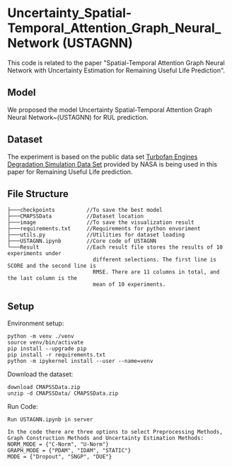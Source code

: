 # Uncertainty_Spatial-Temporal_Attention_Graph_Neural_Network (USTAGNN)
This code is related to the paper "Spatial-Temporal Attention Graph Neural Network with Uncertainty Estimation for Remaining Useful Life Prediction".

## Model
We proposed the model Uncertainty Spatial-Temporal Attention Graph Neural Network~(USTAGNN) for RUL prediction.

## Dataset
The experiment is based on the public data set [Turbofan Engines Degradation Simulation Data Set](https://data.nasa.gov/Aerospace/CMAPSS-Jet-Engine-Simulated-Data/ff5v-kuh6/about_data)
provided by NASA is being used in this paper for Remaining Useful Life prediction.

## File Structure
```
├───checkpoints          //To save the best model 
├───CMAPSSData           //Dataset location 
├───image                //To save the visualization result 
├───requirements.txt     //Requirements for python envoriment 
├───utils.py             //Utilities for dataset loading 
├───USTAGNN.ipynb        //Core code of USTAGNN  
└───Result               //Each result file stores the results of 10 experiments under 
                           different selections. The first line is SCORE and the second line is
                           RMSE. There are 11 columns in total, and the last column is the 
                           mean of 10 experiments.
```

## Setup
Environment setup:

```
python -m venv ./venv
source venv/bin/activate
pip install --upgrade pip
pip install -r requirements.txt
python -m ipykernel install --user --name=venv
```

Download the dataset:

```
download CMAPSSData.zip 
unzip -d CMAPSSData/ CMAPSSData.zip
```

Run Code:
```
Run USTAGNN.ipynb in server

In the code there are three options to select Preprocessing Methods, Graph Construction Methods and Uncertainty Estimation Methods:
NORM_MODE = {"C-Norm", "U-Norm"}
GRAPH_MODE = {"PDAM", "IDAM", "STATIC"}
MODE = {"Dropout", "SNGP", "DUE"}
```
